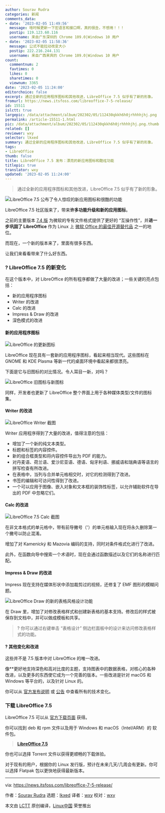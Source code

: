 ```yaml
---
author: Sourav Rudra
categories: 新闻
comments_data:
- date: '2023-02-05 11:49:56'
  message: 啥时候更新一下宏语言和接口啊，真的很丑，不想用！！！
  postip: 119.123.60.116
  username: 来自广东深圳的 Chrome 109.0|Windows 10 用户
- date: '2023-02-05 11:58:36'
  message: 公式不能拉动改变大小
  postip: 222.216.244.131
  username: 来自广西来宾的 Chrome 109.0|Windows 10 用户
count:
  commentnum: 2
  favtimes: 0
  likes: 0
  sharetimes: 0
  viewnum: 3365
date: '2023-02-05 11:24:00'
editorchoice: false
excerpt: 通过全新的应用程序图标和其他改进，LibreOffice 7.5 似乎有了新的形象。
fromurl: https://news.itsfoss.com/libreoffice-7-5-release/
id: 15511
islctt: true
largepic: /data/attachment/album/202302/05/112430qkkh6h0jrhhhhjhj.png
permalink: /article-15511-1.html
pic: /data/attachment/album/202302/05/112430qkkh6h0jrhhhhjhj.png.thumb.jpg
related: []
reviewer: wxy
selector: lkxed
summary: 通过全新的应用程序图标和其他改进，LibreOffice 7.5 似乎有了新的形象。
tags:
- LibreOffice
thumb: false
title: LibreOffice 7.5 发布：漂亮的新应用图标和酷炫功能
titlepic: true
translator: wxy
updated: '2023-02-05 11:24:00'
---
```



> 
> 通过全新的应用程序图标和其他改进，LibreOffice 7.5 似乎有了新的形象。
> 
> 
> 


![LibreOffice 7.5 公布了令人惊叹的新应用图标和很酷的功能](/data/attachment/album/202302/05/112430qkkh6h0jrhhhhjhj.png)


LibreOffice 7.5 社区版来了，带来**许多功能升级和新的应用图标**。


之前的主要版本 [7.4 版](https://news.itsfoss.com/libreoffice-7-4-release/) 为微软的专有文件格式提供了更好的 “互操作性”，并**进一步巩固了 LibreOffice** 作为 Linux 上 [微软 Office 的最佳开源替代品](https://itsfoss.com/best-free-open-source-alternatives-microsoft-office/) 之一的地位。


而现在，一个新的版本来了，里面有很多东西。


让我们来看看带来了什么好东西。


### ? LibreOffice 7.5 的新变化






在这个版本中，对 LibreOffice 的所有程序都做了大量的改进；一些关键的亮点包括：


* 新的应用程序图标
* Writer 的改进
* Calc 的改进
* Impress & Draw 的改进
* 深色模式的改进


#### 新的应用程序图标


![LibreOffice 的更新图标](/data/attachment/album/202302/05/112432v64ntqt56mnhy5qx.png)


LibreOffice 现在具有一套新的应用程序图标，看起来相当现代。这些图标在 GNOME 和 KDE Plasma 等新一代的桌面环境中看起来都很漂亮。


下面是它与旧图标的对比情况。令人耳目一新，对吗？


![LibreOffice 旧图标与新图标](/data/attachment/album/202302/05/112432xx81vgzjf50vivx8.jpg)


同样，开发者也更新了 LibreOffice 整个界面上用于各种媒体类型/文件的图标集。


#### Writer 的改进


![LibreOffice Writer 截图](/data/attachment/album/202302/05/112433z71uy6kf9700b3y0.png)


Writer 应用程序得到了大量的改进，值得注意的包括：


* 增加了一个新的纯文本类型。
* 标题和标签的内容控件。
* 新的组合框类型和将内容控件导出为 PDF 的能力。
* 对丹麦语、荷兰语、爱沙尼亚语、德语、匈牙利语、挪威语和瑞典语等语言的拼写检查有所改进。
* 在表格中，当列与合并单元格相交时，对它的检测得到了改进。
* 书签的编辑和可访问性得到了改进。
* 一个可以应用于图像、嵌入对象和文本框的装饰性标签，以允许辅助软件在导出的 PDF 中忽略它们。


#### Calc 的改进


![LibreOffice 7.5 Calc 截图](/data/attachment/album/202302/05/112433exp01pkklex9pyk1.png)


在非文本格式的单元格中，带有前导撇号（'）的单元格输入现在将永久删除第一个撇号以防止混淆。


增加了对 Kamenický 和 Mazovia 编码的支持，同时对条件格式化进行了改进。


此外，在函数向导中搜索一个术语时，现在会通过函数描述以及它们的名称进行匹配。


#### Impress & Draw 的改进


Impress 现在支持在媒体形状中添加裁剪过的视频，还修复了 EMF 图形的模糊问题。


![LibreOffice Draw 的新的表格风格设计功能](/data/attachment/album/202302/05/112435kpikdmipubbidhbi.png)


在 Draw 里，增加了对修改表格样式和创建新表格的基本支持。修改后的样式被保存到文档中，并可以做成模板和共享。



> 
> ?️ 你可以通过右键单击 “表格设计” 侧边栏面板中的设计来访问修改表格样式的功能。
> 
> 
> 


#### ?️ 其他变化和改进


这些并不是 7.5 版本中对 LibreOffice 的唯一改进。


像\*\*更好地支持深色和高对比度的主题，支持图表中的数据表格，对核心的各种改进，以及更多的东西使它成为一个完善的版本。一些改进是针对 macOS 和 Windows 等平台的，以及针对 Linux 的。


你可以从 [官方发布说明](https://wiki.documentfoundation.org/ReleaseNotes/7.5) 或 [公告](https://blog.documentfoundation.org/blog/2023/02/02/tdf-announces-libreoffice-75-community/) 中查看所有的技术变化。


### 下载 LibreOffice 7.5


LibreOffice 7.5 可以从 [官方下载页面](https://www.libreoffice.org/download/download-libreoffice/) 获得。


你可以找到 deb 和 rpm 文件以及用于 Windows 和 macOS（Intel/ARM）的 软件包。



> 
> **[LibreOffice 7.5](https://www.libreoffice.org/download/download-libreoffice/)**
> 
> 
> 


你也可以选择 Torrent 文件以获得更顺畅的下载体验。


对于现有的用户，根据你的 Linux 发行版，预计在未来几天/几周会有更新。你可以选择 Flatpak 包以更快地获得最新版本。




---


via: <https://news.itsfoss.com/libreoffice-7-5-release/>


作者：[Sourav Rudra](https://news.itsfoss.com/author/sourav/) 选题：[lkxed](https://github.com/lkxed) 译者：[wxy](https://github.com/wxy) 校对：[wxy](https://github.com/wxy)


本文由 [LCTT](https://github.com/LCTT/TranslateProject) 原创编译，[Linux中国](https://linux.cn/) 荣誉推出